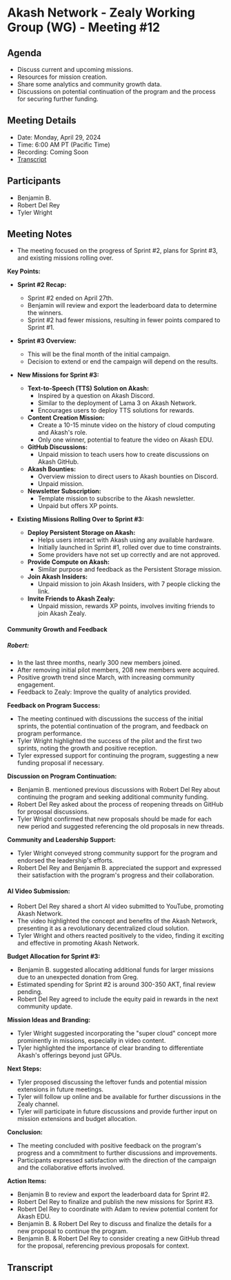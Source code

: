 # Akash Network - Zealy Working Group (WG) - Meeting #12

## Agenda
- Discuss current and upcoming missions.
- Resources for mission creation.
- Share some analytics and community growth data.
- Discussions on potential continuation of the program and the process for securing further funding.

## Meeting Details
- Date: Monday, April 29, 2024
- Time: 6:00 AM PT (Pacific Time)
- Recording: Coming Soon
- [Transcript](#transcript)

## Participants
- Benjamin B.
- Robert Del Rey
- Tyler Wright

## Meeting Notes
- The meeting focused on the progress of Sprint #2, plans for Sprint #3, and existing missions rolling over.

**Key Points:**
- **Sprint #2 Recap:**
  - Sprint #2 ended on April 27th.
  - Benjamin will review and export the leaderboard data to determine the winners.
  - Sprint #2 had fewer missions, resulting in fewer points compared to Sprint #1.

- **Sprint #3 Overview:**
  - This will be the final month of the initial campaign.
  - Decision to extend or end the campaign will depend on the results.

- **New Missions for Sprint #3:**
  - **Text-to-Speech (TTS) Solution on Akash:**
    - Inspired by a question on Akash Discord.
    - Similar to the deployment of Lama 3 on Akash Network.
    - Encourages users to deploy TTS solutions for rewards.
  - **Content Creation Mission:**
    - Create a 10-15 minute video on the history of cloud computing and Akash's role.
    - Only one winner, potential to feature the video on Akash EDU.
  - **GitHub Discussions:**
    - Unpaid mission to teach users how to create discussions on Akash GitHub.
  - **Akash Bounties:**
    - Overview mission to direct users to Akash bounties on Discord.
    - Unpaid mission.
  - **Newsletter Subscription:**
    - Template mission to subscribe to the Akash newsletter.
    - Unpaid but offers XP points.

- **Existing Missions Rolling Over to Sprint #3:**
  - **Deploy Persistent Storage on Akash:**
    - Helps users interact with Akash using any available hardware.
    - Initially launched in Sprint #1, rolled over due to time constraints.
    - Some providers have not set up correctly and are not approved.
  - **Provide Compute on Akash:**
    - Similar purpose and feedback as the Persistent Storage mission.
  - **Join Akash Insiders:**
    - Unpaid mission to join Akash Insiders, with 7 people clicking the link.
  - **Invite Friends to Akash Zealy:**
    - Unpaid mission, rewards XP points, involves inviting friends to join Akash Zealy.

#### Community Growth and Feedback
##### Robert:
  - In the last three months, nearly 300 new members joined.
  - After removing initial pilot members, 208 new members were acquired.
  - Positive growth trend since March, with increasing community engagement.
  - Feedback to Zealy: Improve the quality of analytics provided.

**Feedback on Program Success:**
- The meeting continued with discussions the success of the initial sprints, the potential continuation of the program, and feedback on program performance.
- Tyler Wright highlighted the success of the pilot and the first two sprints, noting the growth and positive reception.
- Tyler expressed support for continuing the program, suggesting a new funding proposal if necessary.

**Discussion on Program Continuation:**
- Benjamin B. mentioned previous discussions with Robert Del Rey about continuing the program and seeking additional community funding.
- Robert Del Rey asked about the process of reopening threads on GitHub for proposal discussions.
- Tyler Wright confirmed that new proposals should be made for each new period and suggested referencing the old proposals in new threads.

**Community and Leadership Support:**
- Tyler Wright conveyed strong community support for the program and endorsed the leadership's efforts.
- Robert Del Rey and Benjamin B. appreciated the support and expressed their satisfaction with the program's progress and their collaboration.
  
#### AI Video Submission:
- Robert Del Rey shared a short AI video submitted to YouTube, promoting Akash Network.
- The video highlighted the concept and benefits of the Akash Network, presenting it as a revolutionary decentralized cloud solution.
- Tyler Wright and others reacted positively to the video, finding it exciting and effective in promoting Akash Network.

**Budget Allocation for Sprint #3:**
- Benjamin B. suggested allocating additional funds for larger missions due to an unexpected donation from Greg.
- Estimated spending for Sprint #2 is around 300-350 AKT, final review pending.
- Robert Del Rey agreed to include the equity paid in rewards in the next community update.

**Mission Ideas and Branding:**
- Tyler Wright suggested incorporating the "super cloud" concept more prominently in missions, especially in video content.
- Tyler highlighted the importance of clear branding to differentiate Akash's offerings beyond just GPUs.

**Next Steps:**
- Tyler proposed discussing the leftover funds and potential mission extensions in future meetings.
- Tyler will follow up online and be available for further discussions in the Zealy channel.
- Tyler will participate in future discussions and provide further input on mission extensions and budget allocation.

**Conclusion:**
- The meeting concluded with positive feedback on the program's progress and a commitment to further discussions and improvements.
- Participants expressed satisfaction with the direction of the campaign and the collaborative efforts involved.

**Action Items:**
- Benjamin B to review and export the leaderboard data for Sprint #2.
- Robert Del Rey to finalize and publish the new missions for Sprint #3.
- Robert Del Rey to coordinate with Adam to review potential content for Akash EDU.
- Benjamin B. & Robert Del Rey to discuss and finalize the details for a new proposal to continue the program.
- Benjamin B. & Robert Del Rey to consider creating a new GitHub thread for the proposal, referencing previous proposals for context.

## Transcript
